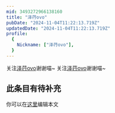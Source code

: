 ```yaml
---
mid: 3493272966138160
title: "泽荇ovo"
pubDate: "2024-11-04T11:22:13.719Z"
updatedDate: "2024-11-04T11:22:13.719Z"
profile:
  {
    Nickname: ["泽荇ovo"],
  }
---
```


关注[泽荇ovo](https://space.bilibili.com/3493272966138160)谢谢喵~ 关注[泽荇ovo](https://space.bilibili.com/3493272966138160)谢谢喵~

## 此条目有待补充
你可以在[这里](https://github.com/Yuhanawa/VTuber.ICU/edit/master/src/content/v/泽荇ovo/index.md)编辑本文
